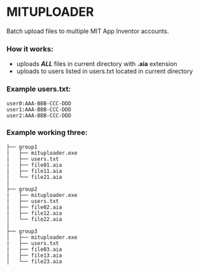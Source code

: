 # MITUPLOADER
Batch upload files to multiple MIT App Inventor accounts.

### How it works:
- uploads ***ALL*** files in current directory with **.aia** extension
- uploads to users listed in users.txt located in current directory

### Example users.txt:
```text
user0:AAA-BBB-CCC-DDD
user1:AAA-BBB-CCC-DDD
user2:AAA-BBB-CCC-DDD
```

### Example working three:
```text
├── group1
|   ├── mituploader.exe
|   ├── users.txt
|   ├── file01.aia
|   ├── file11.aia
│   └── file21.aia
|
├── group2
|   ├── mituploader.exe
|   ├── users.txt
|   ├── file02.aia
|   ├── file12.aia
│   └── file22.aia
|
├── group3
|   ├── mituploader.exe
|   ├── users.txt
|   ├── file03.aia
|   ├── file13.aia
│   └── file23.aia
```

